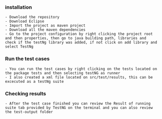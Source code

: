 ### installation
	- Download the repository
	- Download Eclipse
	- Import the project as maven project
	- Download all the maven dependencies
	- Go to the project configuration by right clicking the project root and then properties, then go to java building path, libraries and check if the testNg library was added, if not click on add library and select TestNg

### Run the test cases
	- You can run the test cases by right clicking on the tests located on the package tests and then selecting testNG as runner
	- I also created a xml file located on src/test/results, this can be excecuted as a testNg suite

### Checking results
	- After the test case finished you can review the Result of running suite tab provided by TestNG on the terminal and you can also review the test-output folder